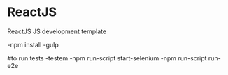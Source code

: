 # ReactJS
ReactJS JS development template

-npm install
-gulp

#to run tests
-testem
-npm run-script start-selenium
-npm run-script run-e2e
